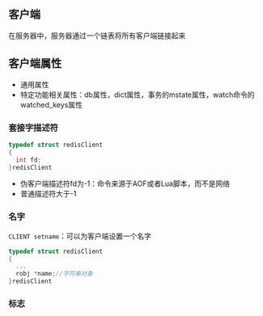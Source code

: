 ## 客户端

在服务器中，服务器通过一个链表将所有客户端链接起来



## 客户端属性

- 通用属性
- 特定功能相关属性：db属性，dict属性，事务的mstate属性，watch命令的watched_keys属性



### 套接字描述符

```c
typedef struct redisClient
{
  int fd;
}redisClient
```

- 伪客户端描述符fd为-1：命令来源于AOF或者Lua脚本，而不是网络
- 普通描述符大于-1



### 名字

`CLIENT setname`：可以为客户端设置一个名字

```c
typedef struct redisClient
{
  ...
  robj *name;//字符串对象
}redisClient
```



### 标志



